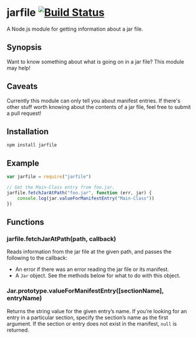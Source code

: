 jarfile   [![Build Status](https://travis-ci.org/DesertNet/jarfile.png?branch=master)](https://travis-ci.org/DesertNet/jarfile)
=======

A Node.js module for getting information about a jar file.


Synopsis
--------

Want to know something about what is going on in a jar file? This module may help!


Caveats
-------

Currently this module can only tell you about manifest entries. If there's other stuff worth knowing about the contents of a jar file, feel free to submit a pull request!


Installation
------------

```shell
npm install jarfile
```

Example
-------

```javascript
var jarfile = require("jarfile")

// Get the Main-Class entry from foo.jar.
jarfile.fetchJarAtPath("foo.jar", function (err, jar) {
    console.log(jar.valueForManifestEntry("Main-Class"))
})
```

Functions
---------

### jarfile.fetchJarAtPath(path, callback)

Reads information from the jar file at the given path, and passes the following to the callback:

  * An error if there was an error reading the jar file or its manifest.
  * A `Jar` object. See the methods below for what to do with this object.


### Jar.prototype.valueForManifestEntry([sectionName], entryName)

Returns the string value for the given entry’s name. If you’re looking for an entry in a particular section, specify the section’s name as the first argument. If the section or entry does not exist in the manifest, `null` is returned.

